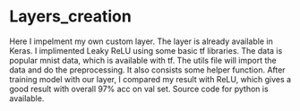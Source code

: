 # Layers_creation

Here I impelment my own custom layer. The layer is already available in Keras. I implimented Leaky ReLU using some basic tf libraries. The data is popular mnist data, which is available with tf. The utils file will import the data and do the preprocessing. It also consists some helper function. After training model with our layer, I compared my result with ReLU, which gives a good result with overall 97% acc on val set. Source code for python is available.
